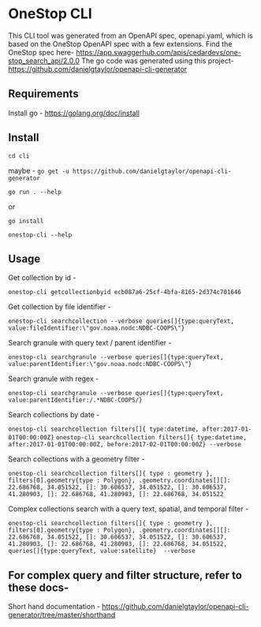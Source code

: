 # OneStop CLI 

This CLI tool was generated from an OpenAPI spec, openapi.yaml, which is based on the OneStop OpenAPI spec with a few extensions. Find the OneStop spec here- https://app.swaggerhub.com/apis/cedardevs/one-stop_search_api/2.0.0 
The go code was generated using this project- https://github.com/danielgtaylor/openapi-cli-generator

## Requirements
Install go - https://golang.org/doc/install

## Install
`cd cli`

maybe - `go get -u https://github.com/danielgtaylor/openapi-cli-generator`

`go run . --help`

or 

`go install`

`onestop-cli --help` 

## Usage
Get collection by id - 

`onestop-cli getcollectionbyid ecb087a6-25cf-4bfa-8165-2d374c701646`

Get collection by file identifier - 

`onestop-cli searchcollection --verbose queries[]{type:queryText, value:fileIdentifier:\"gov.noaa.nodc:NDBC-COOPS\"}`

Search granule with query text / parent identifier -

`onestop-cli searchgranule --verbose queries[]{type:queryText, value:parentIdentifier:\"gov.noaa.nodc:NDBC-COOPS\"}`

Search granule with regex -  

`onestop-cli searchgranule --verbose queries[]{type:queryText, value:parentIdentifier:/.*NDBC-COOPS/}`

Search collections by date -  

`onestop-cli searchcollection filters[]{ type:datetime, after:2017-01-01T00:00:00Z}`
`onestop-cli searchcollection filters[]{ type:datetime, after:2017-01-01T00:00:00Z, before:2017-02-01T00:00:00Z} --verbose`

Search collections with a geometry filter - 

`onestop-cli searchcollection filters[]{ type : geometry }, filters[0].geometry{type : Polygon}, .geometry.coordinates[][]: 22.686768, 34.051522, []: 30.606537, 34.051522, []: 30.606537, 41.280903, []: 22.686768, 41.280903, []: 22.686768, 34.051522`

Complex collections search with a query text, spatial, and temporal filter -

`onestop-cli searchcollection filters[]{ type : geometry }, filters[0].geometry{type : Polygon}, .geometry.coordinates[][]: 22.686768, 34.051522, []: 30.606537, 34.051522, []: 30.606537, 41.280903, []: 22.686768, 41.280903, []: 22.686768, 34.051522,  queries[]{type:queryText, value:satellite}  --verbose`

## For complex query and filter structure, refer to these docs- 
Short hand documentation - https://github.com/danielgtaylor/openapi-cli-generator/tree/master/shorthand
